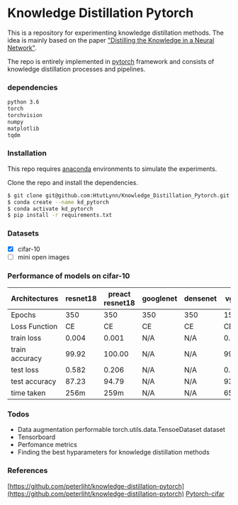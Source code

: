 # Knowledge Distillation Pytorch
This is a repository for experimenting knowledge distillation methods.
The idea is mainly based on the paper
["Distilling the Knowledge in a Neural Network"](https://arxiv.org/abs/1503.02531).

The repo is entirely implemented in [pytorch](https://pytorch.org/) framework and consists of knowledge distillation processes and pipelines.

### dependencies
```sh
python 3.6
torch
torchvision
numpy
matplotlib
tqdm
```

### Installation

This repo requires [anaconda](https://www.anaconda.com/) environments to simulate the experiments.

Clone the repo and install the dependencies.

```sh
$ git clone git@github.com:HtutLynn/Knowledge_Distillation_Pytorch.git
$ conda create --name kd_pytorch
$ conda activate kd_pytorch
$ pip install -r requirements.txt
```

### Datasets

* [x] cifar-10
* [ ] mini open images

### Performance of models on cifar-10

| __Architectures__ | __resnet18__ | __preact resnet18__ | __googlenet__ | __densenet__ | __vgg16__  | __mobilenet__ |
|-------------------|--------------|---------------------|---------------|--------------|------------|---------------|
| Epochs            | 350          | 350                 | 350           | 350          | 150        | 350           |
| Loss Function     | CE           | CE                  | CE            | CE           | CE         | CE            |
| train loss        | 0.004        | 0.001               | N/A           | N/A          | 0.002      | N/A           |
| train accuracy    | 99.92        | 100.00              | N/A           | N/A          | 99.97      | N/A           |
| test loss         | 0.582        | 0.206               | N/A           | N/A          | 0.314      | N/A           |
| test accuracy     | 87.23        | 94.79               | N/A           | N/A          | 93.170     | N/A           |
| time taken        | 256m         | 259m                | N/A           | N/A          | 65m        | N/A           |

### Todos

 - Data augmentation performable torch.utils.data.TensoeDataset dataset
 - Tensorboard
 - Perfomance metrics
 - Finding the best hyparameters for knowledge distillation methods


### References
[https://github.com/peterliht/knowledge-distillation-pytorch](https://github.com/peterliht/knowledge-distillation-pytorch)
[Pytorch-cifar](https://github.com/kuangliu/pytorch-cifar)

